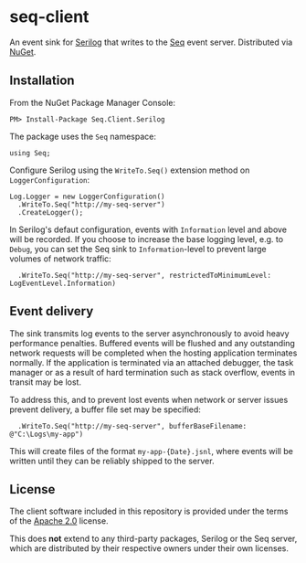seq-client
==========

An event sink for [Serilog](http://serilog.net) that writes to the [Seq](http://getseq.net) event server. Distributed
via [NuGet](http://nuget.org/packages/seq.client.fullnetfx).

Installation
------------

From the NuGet Package Manager Console:

```
PM> Install-Package Seq.Client.Serilog
```

The package uses the `Seq` namespace:

```
using Seq;
```

Configure Serilog using the `WriteTo.Seq()` extension method on `LoggerConfiguration`:

```
Log.Logger = new LoggerConfiguration()
  .WriteTo.Seq("http://my-seq-server")
  .CreateLogger();
```

In Serilog's defaut configuration, events with `Information` level and above will be recorded. If
you choose to increase the base logging level, e.g. to `Debug`, you can set the Seq sink to
`Information`-level to prevent large volumes of network traffic:

```
  .WriteTo.Seq("http://my-seq-server", restrictedToMinimumLevel: LogEventLevel.Information)
```

Event delivery
--------------

The sink transmits log events to the server asynchronously to avoid heavy performance penalties. 
Buffered events will be flushed and any outstanding network requests will be completed when the hosting
application terminates normally. If the application is terminated via an attached debugger, the task
manager or as a result of hard termination such as stack overflow, events in transit may be lost.

To address this, and to prevent lost events when network or server issues prevent delivery, a buffer
file set may be specified:

```
  .WriteTo.Seq("http://my-seq-server", bufferBaseFilename: @"C:\Logs\my-app")
```

This will create files of the format `my-app-{Date}.jsnl`, where events will be written until they can
be reliably shipped to the server.

License
-------

The client software included in this repository is provided under the terms of
the [Apache 2.0](http://apache.org/licenses/LICENSE-2.0.html) license.

This does **not** extend to any third-party packages, Serilog or the Seq server, which
are distributed by their respective owners under their own licenses.
